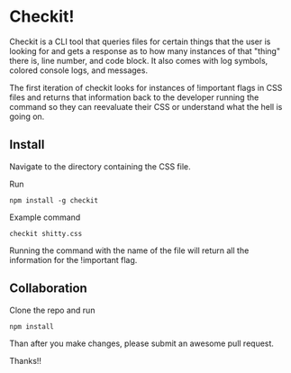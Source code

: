# Checkit!

Checkit is a CLI tool that queries files for certain things that the user is looking for and gets a response as to how many instances of that "thing" there is, line number, and code block. It also comes with log symbols, colored console logs, and messages.

The first iteration of checkit looks for instances of !important flags in CSS files and returns that information back to the developer running the command so they can reevaluate their CSS or understand what the hell is going on.

## Install
Navigate to the directory containing the CSS file.

Run
```
npm install -g checkit

```

Example command
```
checkit shitty.css

```

Running the command with the name of the file will return all the information for the !important flag.

## Collaboration

Clone the repo and run
```
npm install

```

Than after you make changes, please submit an awesome pull request.

Thanks!!
